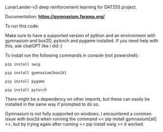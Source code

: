 LunarLander-v3 deep reinforcement learning for DAT255 project.

Documentation: **https://gymnasium.farama.org/**

To run this code:

Make sure to have a supported version of python and an environment with gymnasium and box2D, pytorch and pygame installed. If you need help with this, ask chatGPT like i did :)

To install run the following commands in console (not powershell):

    pip install swig
   
    pip install gymnasium[box2d]
   
    pip install pygame
   
    pip install pytorch

   There might be a dependency on other imports, but these can easily be installed in the same way if prompted to do so.

Gymnasium is not fully supported on windows. I encountered a common issue with box2d when running the command << pip install gymnasium[all] >>, but by trying again after running << pip install swig >> it worked.
